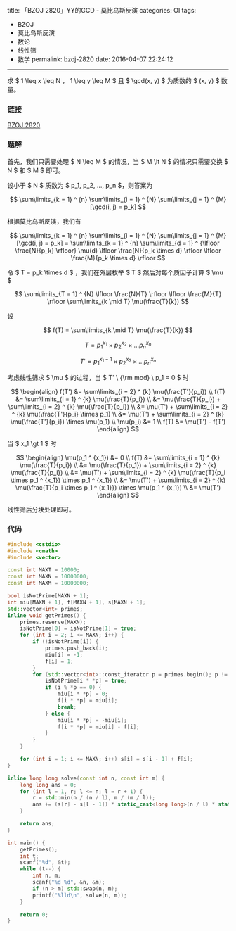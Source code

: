 title: 「BZOJ 2820」YY的GCD - 莫比乌斯反演
categories: OI
tags: 
  - BZOJ
  - 莫比乌斯反演
  - 数论
  - 线性筛
  - 数学
permalink: bzoj-2820
date: 2016-04-07 22:24:12
---

求 $ 1 \leq x \leq N $，$ 1 \leq y \leq M $ 且 $ \gcd(x, y) $ 为质数的 $ (x, y) $ 数量。

<!-- more -->

### 链接
[BZOJ 2820](http://www.lydsy.com/JudgeOnline/problem.php?id=2820)

### 题解
首先，我们只需要处理 $ N \leq M $ 的情况，当 $ M \lt N $ 的情况只需要交换 $ N $ 和 $ M $ 即可。

设小于 $ N $ 质数为 $ p_1, p_2, …, p_n $，则答案为

$$ \sum\limits_{k = 1} ^ {n} \sum\limits_{i = 1} ^ {N} \sum\limits_{j = 1} ^ {M} [\gcd(i, j) = p_k] $$

根据莫比乌斯反演，我们有

$$ \sum\limits_{k = 1} ^ {n} \sum\limits_{i = 1} ^ {N} \sum\limits_{j = 1} ^ {M} [\gcd(i, j) = p_k] = \sum\limits_{k = 1} ^ {n} \sum\limits_{d = 1} ^ {\lfloor \frac{N}{p_k} \rfloor} \mu(d) \lfloor \frac{N}{p_k \times d} \rfloor \lfloor \frac{M}{p_k \times d} \rfloor $$

令 $ T = p_k \times d $	，我们在外层枚举 $ T $ 然后对每个质因子计算 $ \mu $

$$ \sum\limits_{T = 1} ^ {N} \lfloor \frac{N}{T} \rfloor \lfloor \frac{M}{T} \rfloor \sum\limits_{k \mid T} \mu(\frac{T}{k}) $$

设

$$ f(T) = \sum\limits_{k \mid T} \mu(\frac{T}{k}) $$

$$ T = p_1 ^ {x_1} \times p_2 ^ {x_2} \times … p_n ^ {x_n} $$

$$ T' = p_1 ^ {x_1 - 1} \times p_2 ^ {x_2} \times … p_n ^ {x_n} $$

考虑线性筛求 $ \mu $ 的过程，当 $ T' \ {\rm mod} \ p_1 = 0 $ 时

$$
\begin{align}
f(T') &= \sum\limits_{i = 2} ^ {k} \mu(\frac{T'}{p_i}) \\
f(T) &= \sum\limits_{i = 1} ^ {k} \mu(\frac{T}{p_i}) \\
&= \mu(\frac{T}{p_i}) + \sum\limits_{i = 2} ^ {k} \mu(\frac{T}{p_i}) \\
&= \mu(T') + \sum\limits_{i = 2} ^ {k} \mu(\frac{T'}{p_i} \times p_1) \\
&= \mu(T') + \sum\limits_{i = 2} ^ {k} \mu(\frac{T'}{p_i}) \times \mu(p_1) \\
\mu(p_i) &= 1 \\
f(T) &= \mu(T') - f(T')
\end{align}
$$

当 $ x_1 \gt 1 $ 时

$$
\begin{align}
\mu(p_1 ^ {x_1}) &= 0 \\
f(T) &= \sum\limits_{i = 1} ^ {k} \mu(\frac{T}{p_i}) \\
&= \mu(\frac{T}{p_1}) + \sum\limits_{i = 2} ^ {k} \mu(\frac{T}{p_i}) \\
&= \mu(T') + \sum\limits_{i = 2} ^ {k} \mu(\frac{T}{p_i \times p_1 ^ {x_1}} \times p_1 ^ {x_1}) \\
&= \mu(T') + \sum\limits_{i = 2} ^ {k} \mu(\frac{T}{p_i \times p_1 ^ {x_1}}) \times \mu(p_1 ^ {x_1}) \\
&= \mu(T')
\end{align}
$$

线性筛后分块处理即可。

### 代码
```c++
#include <cstdio>
#include <cmath>
#include <vector>

const int MAXT = 10000;
const int MAXN = 10000000;
const int MAXM = 10000000;

bool isNotPrime[MAXN + 1];
int miu[MAXN + 1], f[MAXN + 1], s[MAXN + 1];
std::vector<int> primes;
inline void getPrimes() {
	primes.reserve(MAXN);
	isNotPrime[0] = isNotPrime[1] = true;
	for (int i = 2; i <= MAXN; i++) {
		if (!isNotPrime[i]) {
			primes.push_back(i);
			miu[i] = -1;
			f[i] = 1;
		}
		for (std::vector<int>::const_iterator p = primes.begin(); p != primes.end() && i * *p <= MAXN; p++) {
			isNotPrime[i * *p] = true;
			if (i % *p == 0) {
				miu[i * *p] = 0;
				f[i * *p] = miu[i];
				break;
			} else {
				miu[i * *p] = -miu[i];
				f[i * *p] = miu[i] - f[i];
			}
		}
	}

	for (int i = 1; i <= MAXN; i++) s[i] = s[i - 1] + f[i];
}

inline long long solve(const int n, const int m) {
	long long ans = 0;
	for (int l = 1, r; l <= n; l = r + 1) {
		r = std::min(n / (n / l), m / (m / l));
		ans += (s[r] - s[l - 1]) * static_cast<long long>(n / l) * static_cast<long long>(m / l);
	}

	return ans;
}

int main() {
	getPrimes();
	int t;
	scanf("%d", &t);
	while (t--) {
		int n, m;
		scanf("%d %d", &n, &m);
		if (n > m) std::swap(n, m);
		printf("%lld\n", solve(n, m));
	}

	return 0;
}
```
